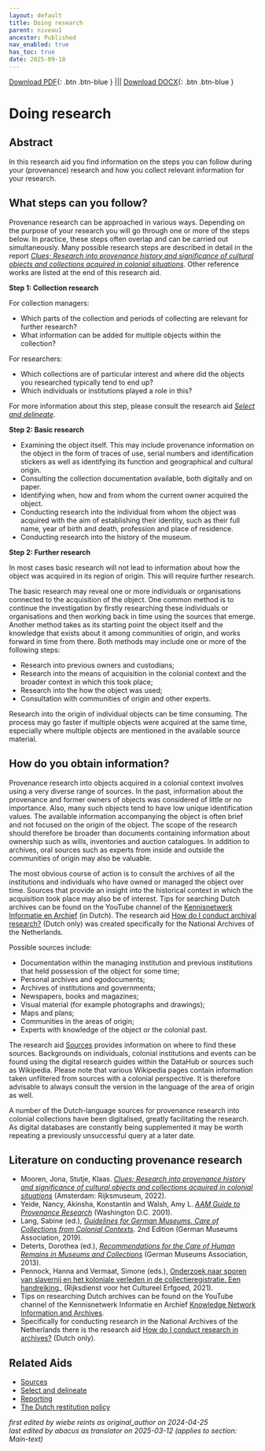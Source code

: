 ```yaml
---
layout: default
title: Doing research
parent: niveau1
ancestor: Published
nav_enabled: true
has_toc: true
date: 2025-09-18
--- 
```



[Download PDF](https://raw.githubusercontent.com/colonial-heritage/research-guides-dev/refs/heads/main/EXPORTS/published/PDF/niveau1/English/DoingResearch.pdf){: .btn .btn-blue } |||    [Download DOCX](https://raw.githubusercontent.com/colonial-heritage/research-guides-dev/refs/heads/main/EXPORTS/published/DOCX/niveau1/English/DoingResearch.docx){: .btn .btn-blue }


# Doing research


## Abstract

In this research aid you find information on the steps you can follow during your (provenance) research and how you collect relevant information for your research.

## What steps can you follow?

Provenance research can be approached in various ways. Depending on the purpose of your research you will go through one or more of the steps below. In practice, these steps often overlap and can be carried out simultaneously. Many possible research steps are described in detail in the report _[Clues; Research into provenance history and significance of cultural objects and collections acquired in colonial situations](https://d3mb4k8bvt6xe4.cloudfront.net/2022-03/Clues_Final_Report_PPROCE.pdf)_. Other reference works are listed at the end of this research aid.

**Step 1: Collection research**

For collection managers: 
- Which parts of the collection and periods of collecting are relevant for further research? 
- What information can be added for multiple objects within the collection?

For researchers: 
- Which collections are of particular interest and where did the objects you researched typically tend to end up? 
- Which individuals or institutions played a role in this?

For more information about this step, please consult the research aid _[Select and delineate](https://app.colonialcollections.nl/en/research-aids/https%3A%2F%2Fn2t%252Enet%2Fark%3A%2F27023%2F2fbf96b4890fa2e37c7c711f524753c6)_.

**Step 2: Basic research**

- Examining the object itself. This may include provenance information on the object in the form of traces of use, serial numbers and identification stickers as well as identifying its function and geographical and cultural origin. 
- Consulting the collection documentation available, both digitally and on paper.
- Identifying when, how and from whom the current owner acquired the object.
- Conducting research into the individual from whom the object was acquired with the aim of establishing their identity, such as their full name, year of birth and death, profession and place of residence.
- Conducting research into the history of the museum.

**Step 2: Further research**

In most cases basic research will not lead to information about how the object was acquired in its region of origin. This will require further research.

The basic research may reveal one or more individuals or organisations connected to the acquisition of the object. One common method is to continue the investigation by firstly researching these individuals or organisations and then working back in time using the sources that emerge. Another method takes as its starting point the object itself and the knowledge that exists about it among communities of origin, and works forward in time from there. Both methods may include one or more of the following steps:

- Research into previous owners and custodians;
- Research into the means of acquisition in the colonial context and the broader context in which this took place;
- Research into the how the object was used;
- Consultation with communities of origin and other experts.

Research into the origin of individual objects can be time consuming. The process may go faster if multiple objects were acquired at the same time, especially where multiple objects are mentioned in the available source material.

## How do you obtain information?

Provenance research into objects acquired in a colonial context involves using a very diverse range of sources. In the past, information about the provenance and former owners of objects was considered of little or no importance. Also, many such objects tend to have low unique identification values. The available information accompanying the object is often brief and not focused on the origin of the object. The scope of the research should therefore be broader than documents containing information about ownership such as wills, inventories and auction catalogues. In addition to archives, oral sources such as experts from inside and outside the communities of origin may also be valuable.

The most obvious course of action is to consult the archives of all the institutions and individuals who have owned or managed the object over time. Sources that provide an insight into the historical context in which the acquisition took place may also be of interest. Tips for searching Dutch archives can be found on the YouTube channel of the [Kennisnetwerk Informatie en Archief](https://www.youtube.com/@platformkia) (in Dutch). The research aid [How do I conduct archival research?](https://www.nationaalarchief.nl/onderzoeken/hoe-doe-ik-onderzoek-in-archieven) (Dutch only) was created specifically for the National Archives of the Netherlands.

Possible sources include:

- Documentation within the managing institution and previous institutions that held possession of the object for some time;
- Personal archives and egodocuments;
- Archives of institutions and governments;
- Newspapers, books and magazines;
- Visual material (for example photographs and drawings);
- Maps and plans;
- Communities in the areas of origin;
- Experts with knowledge of the object or the colonial past.

The research aid [Sources](https://app.colonialcollections.nl/en/research-aids/https%3A%2F%2Fn2t%252Enet%2Fark%3A%2F27023%2F5f0031f66044adefab19b67b1344b31d) provides information on where to find these sources. Backgrounds on individuals, colonial institutions and events can be found using the digital research guides within the DataHub or sources such as Wikipedia. Please note that various Wikipedia pages contain information taken unfiltered from sources with a colonial perspective. It is therefore advisable to always consult the version in the language of the area of origin as well.

A number of the Dutch-language sources for provenance research into colonial collections have been digitalised, greatly facilitating the research. As digital databases are constantly being supplemented it may be worth repeating a previously unsuccessful query at a later date.

## Literature on conducting provenance research 

- Mooren, Jona, Stutje, Klaas. _[Clues; Research into provenance history and significance of cultural objects and collections acquired in colonial situations](https://www.niod.nl/en/publications/clues-PPROCE)_ (Amsterdam: Rijksmuseum, 2022). 
- Yeide, Nancy, Akinsha, Konstantin and Walsh, Amy L. _[AAM Guide to Provenance Research](https://search.worldcat.org/title/The-AAM-guide-to-provenance-research/oclc/46671065)_ (Washington D.C. 2001).
- Lang, Sabine (ed.), _[Guidelines for German Museums. Care of Collections from Colonial Contexts](https://www.museumsbund.de/publikationen/guidelines-on-dealing-with-collections-from-colonial-contexts-2/)_. 2nd Edition (German Museums Association, 2019).
- Deterts, Dorothea (ed.), _[Recommendations for the Care of Human Remains in Museums and Collections](https://www.museumsbund.de/wp-content/uploads/2017/04/2013-recommendations-for-the-care-of-human-remains.pdf)_ (German Museums Association, 2013).
- Pennock, Hanna and Vermaat, Simone (eds.), [Onderzoek naar sporen van slavernij en het koloniale verleden in de collectieregistratie. Een handreiking](https://www.cultureelerfgoed.nl/publicaties/publicaties/2021/01/01/handreiking-onderzoek-naar-sporen-van-slavernij-en-het-koloniale-verleden-in-de-collectieregistratie)_ (Rijksdienst voor het Cultureel Erfgoed, 2021).
- Tips on researching Dutch archives can be found on the YouTube channel of the Kennisnetwerk Informatie en Archief [Knowledge Network Information and Archives](https://www.youtube.com/@platformkia).
- Specifically for conducting research in the National Archives of the Netherlands there is the research aid [How do I conduct research in archives?](https://www.nationaalarchief.nl/onderzoeken/hoe-doe-ik-onderzoek-in-archieven) (Dutch only).

## Related Aids

 - [Sources](niveau1/English/Sources_20240501.yml)  
 - [Select and delineate](niveau1/English/SelectAndDelineate_20240425.yml)  
 - [Reporting](niveau1/English/Reporting_20240501.yml)  
 - [The Dutch restitution policy](niveau1/English/RestitutionPolicy_20250123.yml)  



_first edited by wiebe reints as original_author on 2024-04-25_  
_last edited by abacus as translator on 2025-03-12
(applies to section: Main-text)_
        